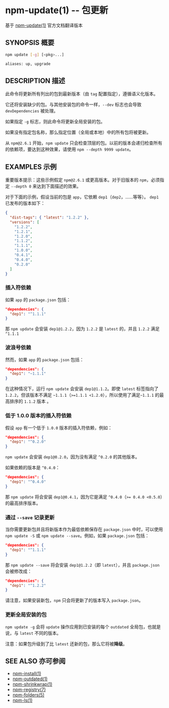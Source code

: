 npm-update(1) -- 包更新
=================================
基于 [npm-update(1)](https://github.com/npm/npm/blob/latest/doc/cli/npm-update.md) 官方文档翻译版本

## SYNOPSIS 概要
```bash
npm update [-g] [<pkg>...]

aliases: up, upgrade
```


## DESCRIPTION 描述

此命令将更新所有列出的包到最新版本（由 `tag` 配置指定），遵循语义化版本。

它还将安装缺少的包。与其他安装包的命令一样，`--dev` 标志也会导致 `devDependencies` 被处理。

如果指定 `-g` 标志，则此命令将更新全局安装的包。

如果没有指定包名称，那么指定位置（全局或本地）中的所有包将被更新。

从 `npm@2.6.1` 开始，`npm update` 只会检查顶层的包。以前的版本会递归检查所有的依赖项，要达到这种效果，请使用 `npm --depth 9999 update`。


## EXAMPLES 示例
重要版本提示：这些示例假定 `npm@2.6.1` 或更高版本。对于旧版本的 `npm`，必须指定 `--depth 0` 来达到下面描述的效果。

对于下面的示例，假设当前的包是 `app`，它依赖 `dep1`（`dep2`，……等等）。 `dep1` 已发布的版本如下：

```json
{
  "dist-tags": { "latest": "1.2.2" },
  "versions": [
    "1.2.2",
    "1.2.1",
    "1.2.0",
    "1.1.2",
    "1.1.1",
    "1.0.0",
    "0.4.1",
    "0.4.0",
    "0.2.0"
  ]
}
```

### 插入符依赖

如果 `app` 的 `package.json` 包括：

```json
"dependencies": {
  "dep1": "^1.1.1"
}
```

那 `npm update` 会安装 `dep1@1.2.2`，因为 `1.2.2` 是 `latest` 的，并且 `1.2.2` 满足 `^1.1.1`

### 波浪号依赖

然而，如果 `app` 的 `package.json` 包括：

```json
"dependencies": {
  "dep1": "~1.1.1"
}
```

在这种情况下，运行 `npm update` 会安装 `dep1@1.1.2`。即使 `latest` 标签指向了 `1.2.2`，但该版本不满足 `~1.1.1`（`>=1.1.1 <1.2.0`），所以使用了满足`~1.1.1` 的最高排序的 `1.1.2` 版本 。

### 低于 1.0.0 版本的插入符依赖

假设 `app` 有一个低于 `1.0.0` 版本的插入符依赖，例如：

```json
"dependencies": {
  "dep1": "^0.2.0"
}
```

`npm update` 会安装 `dep1@0.2.0`，因为没有满足 `^0.2.0` 的其他版本。

如果依赖的版本是 `^0.4.0`：

```json
"dependencies": {
  "dep1": "^0.4.0"
}
```

那 `npm update` 将会安装 `dep1@0.4.1`，因为它是满足 `^0.4.0`（`>= 0.4.0 <0.5.0`）的最高排序版本。

### 通过 `--save` 记录更新

当你需要更新包并且将新版本作为最低依赖保存在 `package.json` 中时，可以使用 `npm update -S` 或 `npm update --save`。例如，如果 `package.json` 包括：

```json
"dependencies": {
  "dep1": "^1.1.1"
}
```

那 `npm update --save` 将会安装 `dep1@1.2.2`（即 `latest`），并且 `package.json` 会被修改成：

```json
"dependencies": {
  "dep1": "^1.2.2"
}
```

请注意，如果安装新包，`npm` 只会将更新了的版本写入 `package.json`。

### 更新全局安装的包

`npm update -g` 会将 `update` 操作应用到已安装的每个 `outdated` 全局包，也就是说，与 `latest` 不同的版本。

注意：如果包升级到了比 `latest` 还新的包，那么它将被**降级**。

## SEE ALSO 亦可参阅
* [npm-install(1)](https://docs.npmjs.com/cli/install)
* [npm-outdated(1)](https://docs.npmjs.com/cli/outdated)
* [npm-shrinkwrap(1)](https://docs.npmjs.com/cli/shrinkwrap)
* [npm-registry(7)](https://docs.npmjs.com/misc/registry)
* [npm-folders(5)](https://docs.npmjs.com/files/folders)
* [npm-ls(1)](https://docs.npmjs.com/cli/ls)
